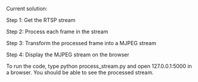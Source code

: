 Current solution:

Step 1: Get the RTSP stream

Step 2: Process each frame in the stream

Step 3: Transform the processed frame into a MJPEG stream

Step 4: Display the MJPEG stream on the browser

To run the code, type python process_stream.py and open 127.0.0.1:5000 in a browser. You should be able to see the processed stream.  
 
